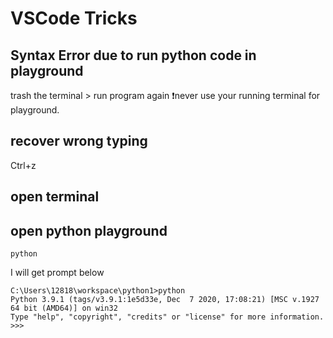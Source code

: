# VSCode Tricks

[](myIcons.md)
## Syntax Error due to run python code in playground
trash the terminal > run program again
❗️never use your running terminal for playground.

## recover wrong typing
Ctrl+z

## open terminal

## open python playground
```DOS
python
```
I will get prompt below
```
C:\Users\12818\workspace\python1>python
Python 3.9.1 (tags/v3.9.1:1e5d33e, Dec  7 2020, 17:08:21) [MSC v.1927 64 bit (AMD64)] on win32
Type "help", "copyright", "credits" or "license" for more information.
>>>
```
